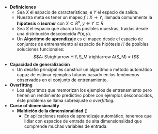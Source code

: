   * **Definiciones**
    * Sea $X$ el espacio de características, e $Y$ el espacio de salida.
    * Nuestra meta es tener un mapeo $f: X \rightarrow Y$, llamada comunmente la **hipótesis** o ***learner*** con $X \subseteq R^n$,  $y \in Y \subseteq R$.
    * Sea $S$ el espacio que abarca las posibles muestras, traídas desde una distribución desconocida $P(\boldsymbol{x}, y)$.
    * Un **Algoritmo de aprendizaje** es el mapeo desde el espacio de conjuntos de entrenamiento al espacio de hipótesis $H$ de posibles soluciones funcionales: $$A: S\rightarrow H \\ S_M \rightarrow A(S_M) = f$$
  * **Capacidad de generalización**
    * Un desafío principal es construir un algoritmo o método automático capaz de estimar ejemplos futuros basado en los fenómenos observados en el conjunto de entrenamiento.
  * **Overfitting**
    * Los algoritmos que memorizan los ejemplos de entrenamiento pero tienen un rendimiento predictivo pobre con ejemplos desconocidos, éste problema se llama sobreajuste o *overfitting*.
  * **Curse of dimensionality**
    * **Maldición de la dimensionalidad** ()
      * En aplicaciones reales de aprendizaje automático, tenemos que lidiar con espacios de entrada de alta dimensionalidad que comprende muchas variables de entrada.
